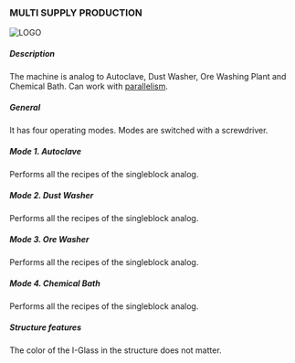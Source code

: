 ### MULTI SUPPLY PRODUCTION

![LOGO](https://raw.githubusercontent.com/GT-IMPACT/impact-front/main/public/media/gregtech/ParSupply.png)

##### Description

The machine is analog to Autoclave, Dust Washer, Ore Washing Plant and Chemical Bath. Can work with [parallelism](/mechanics#parallelism).

##### General

It has four operating modes. Modes are switched with a screwdriver.

##### Mode 1. Autoclave

Performs all the recipes of the singleblock analog.

##### Mode 2. Dust Washer

Performs all the recipes of the singleblock analog.

##### Mode 3. Ore Washer

Performs all the recipes of the singleblock analog.

##### Mode 4. Chemical Bath

Performs all the recipes of the singleblock analog.

##### Structure features

The color of the I-Glass in the structure does not matter.
